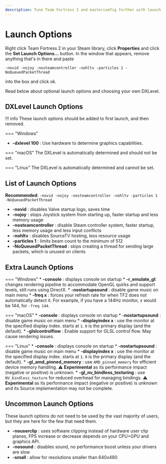 ```yaml
---
description: Tune Team Fortress 2 and mastercomfig further with launch options.
---
```


# Launch Options

Right click Team Fortress 2 in your Steam library, click **Properties** and
click the **Set Launch Options...** button. In the window that appears, remove
anything that's in there and paste

```
-novid -nojoy -nosteamcontroller -nohltv -particles 1 -NoQueuedPacketThread
```

into the box and click ok.

Read below about optional launch options and choosing your own DXLevel.

## DXLevel Launch Options

!!! info
    These launch options should be added to first launch, and then removed.

=== "Windows"
* **-dxlevel 100** : Use hardware to determine graphics capabilities.

=== "macOS"
    The DXLevel is automatically determined and should not be set.

=== "Linux"
    The DXLevel is automatically determined and cannot be set.

## List of Launch Options
**Recommended**: `-novid -nojoy -nosteamcontroller -nohltv -particles 1 -NoQueuedPacketThread`

* **-novid** : disables Valve startup logo, saves time
* **-nojoy** : stops Joystick system from starting up, faster startup and less memory usage
* **-nosteamcontroller** : disable Steam controller system, faster startup, less memory usage and less input conflicts
* **-nohltv** : disables SourceTV hosting, less resource usage
* **-particles 1** : limits beam count to the minimum of 512
* **-NoQueuedPacketThread** : skips creating a thread for sending large packets, which is unused on clients

## Extra Launch Options
=== "Windows"
    * **-console** : displays console on startup
    * **-r_emulate_gl**: changes rendering pipeline to accommodate OpenGL quirks and support levels, still runs using DirectX.
    * **-nostartupsound** : disable game music on main menu
    * **-freq x** : forces your refresh rate for when TF2 does not automatically detect it. For example, if you have a 144Hz monitor, x would be 144, for `-freq 144`.

=== "macOS"
    * **-console** : displays console on startup
    * **-nostartupsound** : disable game music on main menu
    * **-displayindex x** : use the monitor at the specified display index. starts at `1`. `0` is the primary display (and the default).
    * **-glslcontrolflow** : Enable support for GLSL control flow. May cause rendering issues.

=== "Linux"
    * **-console** : displays console on startup
    * **-nostartupsound** : disable game music on main menu
    * **-displayindex x** : use the monitor at the specified display index. starts at `1`. `0` is the primary display (and the default).
    * **-gl_amd_pinned_memory** : use `AMD_pinned_memory` for efficient device memory handling. :warning: **Experimental** as its performance impact (negative or positive) is unknown.
    * **-gl_nv_bindless_texturing** : use `NV_bindless_texture` for reduced overhead for managing bindings. :warning: **Experimental** as its performance impact (negative or positive) is unknown and its Source implementation may not be complete.

## Uncommon Launch Options

These launch options do not need to be used by the vast majority of users, but they are here for the few that need them.

* **-nouserclip** : uses software clipping instead of hardware user clip planes, FPS increase or decrease depends on your CPU+GPU and graphics API.
* **-nosound** : disables sound, no performance boost unless your drivers are slow
* **-small** : allow for resolutions smaller than 640x480
